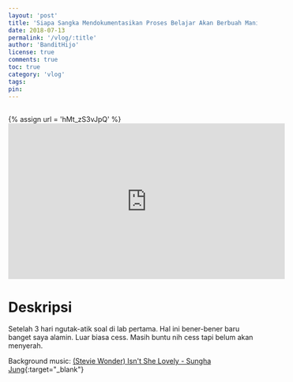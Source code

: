```yaml
---
layout: 'post'
title: 'Siapa Sangka Mendokumentasikan Proses Belajar Akan Berbuah Manis Pt. 2'
date: 2018-07-13
permalink: '/vlog/:title'
author: 'BanditHijo'
license: true
comments: true
toc: true
category: 'vlog'
tags:
pin:
---
```


<div style="margin-top:30px;"></div>
<!-- EMBED CONTAINER: YOUTUBE -->
{% assign url = 'hMt_zS3vJpQ' %}
<div class='embed-container'>
<iframe width="560" height="315" src="https://www.youtube.com/embed/{{ url }}" frameborder="0" allow="accelerometer; autoplay; encrypted-media; gyroscope; picture-in-picture" allowfullscreen></iframe>
</div>

# Deskripsi

Setelah 3 hari ngutak-atik soal di lab pertama. Hal ini bener-bener baru banget saya alamin. Luar biasa cess.
Masih buntu nih cess tapi belum akan menyerah.

Background music:
[(Stevie Wonder) Isn't She Lovely - Sungha Jung](https://youtu.be/o0NJiasWrLc){:target="_blank"}
